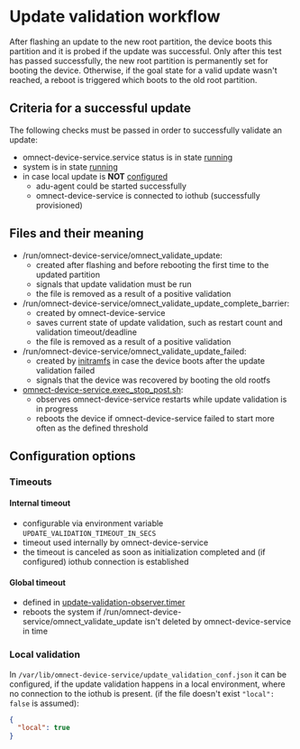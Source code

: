 # Update validation workflow

After flashing an update to the new root partition, the device boots this partition and it is probed if the update was successful. Only after this test has passed successfully, the new root partition is permanently set for booting the device. Otherwise, if the goal state for a valid update wasn't reached, a reboot is triggered which boots to the old root partition.

## Criteria for a successful update

The following checks must be passed in order to successfully validate an update:

- omnect-device-service.service status is in state [running](https://www.freedesktop.org/software/systemd/man/latest/systemctl.html#status%20PATTERN%E2%80%A6%7CPID%E2%80%A6%5D)
- system is in state [running](https://www.freedesktop.org/software/systemd/man/latest/systemctl.html#is-system-running)
- in case local update is **NOT** [configured](#local-validation)
  - adu-agent could be started successfully
  - omnect-device-service is connected to iothub (successfully provisioned)

## Files and their meaning

- /run/omnect-device-service/omnect_validate_update:
  - created after flashing and before rebooting the first time to the updated partition
  - signals that update validation must be run
  - the file is removed as a result of a positive validation
- /run/omnect-device-service/omnect_validate_update_complete_barrier:
  - created by omnect-device-service
  - saves current state of update validation, such as restart count and validation timeout/deadline
  - the file is removed as a result of a positive validation
- /run/omnect-device-service/omnect_validate_update_failed:
  - created by [initramfs](https://github.com/omnect/meta-omnect/blob/bcaac3baa2948e71a494a958f3db37593031f690/recipes-omnect/initrdscripts/omnect-os-initramfs/omnect-device-service-setup#L80) in case the device boots after the update validation failed
  - signals that the device was recovered by booting the old rootfs
- [omnect-device-service.exec_stop_post.sh](../../../systemd/omnect-device-service.exec_stop_post.sh):
  - observes omnect-device-service restarts while update validation is in progress
  - reboots the device if omnect-device-service failed to start more often as the defined threshold

## Configuration options

### Timeouts

#### Internal timeout

- configurable via environment variable `UPDATE_VALIDATION_TIMEOUT_IN_SECS`
- timeout used internally by omnect-device-service
- the timeout is canceled as soon as initialization completed and (if configured) iothub connection is established

#### Global timeout

- defined in [update-validation-observer.timer](../../../systemd/update-validation-observer.timer)
- reboots the system if /run/omnect-device-service/omnect_validate_update isn't deleted by omnect-device-service in time

### Local validation

In `/var/lib/omnect-device-service/update_validation_conf.json` it can be configured, if the update validation happens in a local environment, where no connection to the iothub is present. (if the file doesn't exist `"local": false` is assumed):

```json
{
  "local": true
}
```
